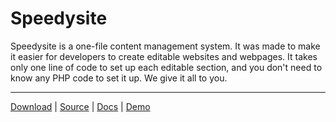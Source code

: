 Speedysite
==========

Speedysite is a one-file content management system. It was made to make it easier for developers to create editable websites and webpages. It takes only one line of code to set up each editable section, and you don't need to know any PHP code to set it up. We give it all to you.

***

[Download](https://github.com/Speedysnail6/Speedysite/releases) | [Source](https://github.com/Speedysnail6/Speedysite) | [Docs](https://github.com/Speedysnail6/Speedysite/wiki) | [Demo](http://speedysnail6.com/speedysite)
